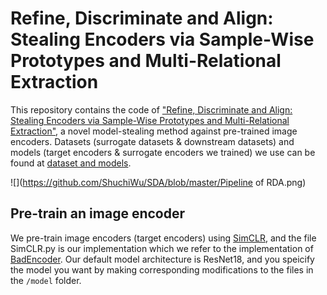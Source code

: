 # Refine, Discriminate and Align: Stealing Encoders via Sample-Wise Prototypes and Multi-Relational Extraction

This repository contains the code of ["Refine, Discriminate and Align: Stealing Encoders via Sample-Wise Prototypes and Multi-Relational Extraction"](https://arxiv.org/abs/2312.00855), a novel model-stealing method against pre-trained image encoders. Datasets (surrogate datasets & downstream datasets) and models (target encoders & surrogate encoders we trained) we use can be found at [dataset and models](https://drive.google.com/drive/folders/1VV97lBVwt5rPlKSHtKQ8PjCuH7d1-fK-?usp=sharing).

![](https://github.com/ShuchiWu/SDA/blob/master/Pipeline of RDA.png)

## Pre-train an image encoder
We pre-train image encoders (target encoders) using [SimCLR](https://proceedings.mlr.press/v119/chen20j/chen20j.pdf), and the file SimCLR.py is our implementation which we refer to the implementation of [BadEncoder](https://arxiv.org/pdf/2108.00352). Our default model architecture is ResNet18, and you speicify the model you want by making corresponding modifications to the files in the `/model` folder. 

